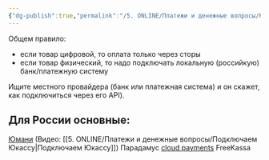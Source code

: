 ```yaml
---
{"dg-publish":true,"permalink":"/5. ONLINE/Платежи и денежные вопросы/Как принимать оплату от клиентов в России/","created":"2024-10-28T14:37:15.215-03:00","updated":"2024-12-09T10:55:14.537-03:00"}
---
```


Общем правило:
- если товар цифровой, то оплата только через сторы
- если товар физический, то надо подключать локальную (российкую) банк/платежную систему

Ищите местного провайдера (банк или платежная система) и он скажет, как подключиться через его API).
## Для России основные:
[Юмани](https://yoomoney.ru) (Видео: [[5. ONLINE/Платежи и денежные вопросы/Подключаем Юкассу\|Подключаем Юкассу]])
Парадамус
[cloud payments](https://cloudpayments.ru/)
FreeKassa


